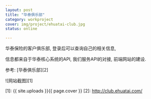```yaml
---
layout: post 
title: "华泰俱乐部"
category: workproject
cover: img/project/ehuatai-club.jpg
status: online

---
```



华泰保险的客户俱乐部, 登录后可以查询自己的相关信息,

信息都来自于华泰核心系统的API, 我们服务API的对接, 前端网站的建设.

参考: [华泰俱乐部][2]

![网站截图][1]


  [1]: {{ site.uploads }}{{ page.cover }}
  [2]: http://club.ehuatai.com/